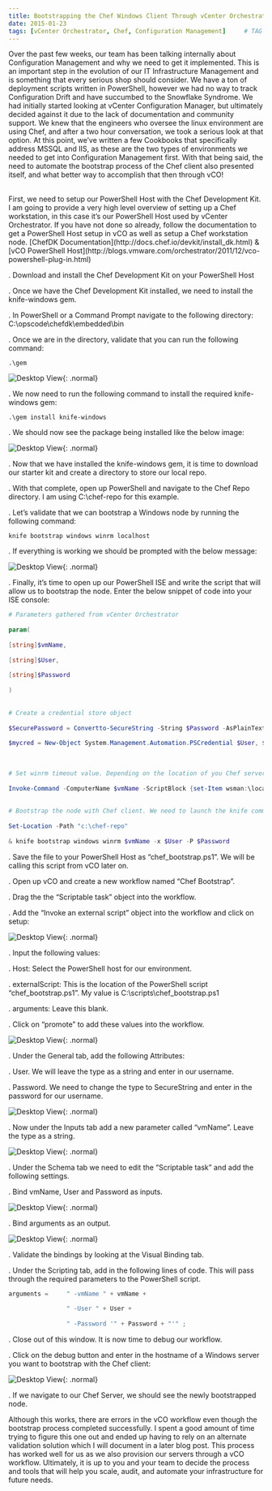 ```yaml
---
title: Bootstrapping the Chef Windows Client Through vCenter Orchestrator
date: 2015-01-23
tags: [vCenter Orchestrator, Chef, Configuration Management]     # TAG names should always be lowercase
---
```

Over the past few weeks, our team has been talking internally about Configuration Management and why we need to get it implemented. This is an important step in the evolution of our IT Infrastructure Management and is something that every serious shop should consider. We have a ton of deployment scripts written in PowerShell, however we had no way to track Configuration Drift and have succumbed to the Snowflake Syndrome. We had initially started looking at vCenter Configuration Manager, but ultimately decided against it due to the lack of documentation and community support. We knew that the engineers who oversee the linux environment are using Chef, and after a two hour conversation, we took a serious look at that option. At this point, we’ve written a few Cookbooks that specifically address MSSQL and IIS, as these are the two types of environments we needed to get into Configuration Management first. With that being said, the need to automate the bootstrap process of the Chef client also presented itself, and what better way to accomplish that then through vCO!

<br>
First, we need to setup our PowerShell Host with the Chef Development Kit. I am going to provide a very high level overview of setting up a Chef workstation, in this case it’s our PowerShell Host used by vCenter Orchestrator. If you have not done so already, follow the documentation to get a PowerShell Host setup in vCO as well as setup a Chef workstation node. [ChefDK Documentation](http://docs.chef.io/devkit/install_dk.html) & [vCO PowerShell Host](http://blogs.vmware.com/orchestrator/2011/12/vco-powershell-plug-in.html)

. Download and install the Chef Development Kit on your PowerShell Host

. Once we have the Chef Development Kit installed, we need to install the knife-windows gem.

. In PowerShell or a Command Prompt navigate to the following directory: C:\opscode\chefdk\embedded\bin

. Once we are in the directory, validate that you can run the following command:

`.\gem`

![Desktop View](/assets/posts/vco_chef/1.png){: .normal}

. We now need to run the following command to install the required knife-windows gem:

`.\gem install knife-windows`

. We should now see the package being installed like the below image:

![Desktop View](/assets/posts/vco_chef/2.png){: .normal}

. Now that we have installed the knife-windows gem, it is time to download our starter kit and create a directory to store our local repo.

. With that complete, open up PowerShell and navigate to the Chef Repo directory. I am using C:\chef-repo for this example.

. Let’s validate that we can bootstrap a Windows node by running the following command:

`knife bootstrap windows winrm localhost`

. If everything is working we should be prompted with the below message:

![Desktop View](/assets/posts/vco_chef/3.png){: .normal}

. Finally, it’s time to open up our PowerShell ISE and write the script that will allow us to bootstrap the node. Enter the below snippet of code into your ISE console:


```powershell
# Parameters gathered from vCenter Orchestrator
 
param(
 
[string]$vmName,
 
[string]$User,
 
[string]$Password
 
)
 
  
# Create a credential store object
 
$SecurePassword = Convertto-SecureString -String $Password -AsPlainText -force
 
$mycred = New-Object System.Management.Automation.PSCredential $User, $SecurePassword
 
  
 
# Set winrm timeout value. Depending on the location of you Chef server it may take a while to download the required packages.
 
Invoke-Command -ComputerName $vmName -ScriptBlock {set-Item wsman:\localhost\Config\MaxTimeoutms -value '1800000' -force} -Credential $mycred
 
 
# Bootstrap the node with Chef client. We need to launch the knife command from the Chef repo folder.
 
Set-Location -Path "c:\chef-repo"
 
& knife bootstrap windows winrm $vmName -x $User -P $Password
```

. Save the file to your PowerShell Host as “chef_bootstrap.ps1”. We will be calling this script from vCO later on.

. Open up vCO and create a new workflow named “Chef Bootstrap”.

. Drag the the “Scriptable task” object into the workflow.

. Add the “Invoke an external script” object into the workflow and click on setup:

![Desktop View](/assets/posts/vco_chef/4.png){: .normal}

. Input the following values:

. Host: Select the PowerShell host for our environment.

. externalScript: This is the location of the PowerShell script “chef_bootstrap.ps1”. My value is C:\scripts\chef_bootstrap.ps1

. arguments: Leave this blank.

. Click on “promote” to add these values into the workflow.

![Desktop View](/assets/posts/vco_chef/5.png){: .normal}

. Under the General tab, add the following Attributes:

. User. We will leave the type as a string and enter in our username.

. Password. We need to change the type to SecureString and enter in the password for our username.

![Desktop View](/assets/posts/vco_chef/6.png){: .normal}

. Now under the Inputs tab add a new parameter called “vmName”. Leave the type as a string.

![Desktop View](/assets/posts/vco_chef/7.png){: .normal}

. Under the Schema tab we need to edit the “Scriptable task” and add the following settings.

. Bind vmName, User and Password as inputs.

![Desktop View](/assets/posts/vco_chef/8.png){: .normal}

. Bind arguments as an output.

![Desktop View](/assets/posts/vco_chef/9.png){: .normal}

. Validate the bindings by looking at the Visual Binding tab.

. Under the Scripting tab, add in the following lines of code. This will pass through the required parameters to the PowerShell script.


```powershell
arguments =     " -vmName " + vmName +
 
                " -User " + User +
 
                " -Password '" + Password + "'" ;
```

. Close out of this window. It is now time to debug our workflow.

. Click on the debug button and enter in the hostname of a Windows server you want to bootstrap with the Chef client:

![Desktop View](/assets/posts/vco_chef/10.png){: .normal}

. If we navigate to our Chef Server, we should see the newly bootstrapped node.

Although this works, there are errors in the vCO workflow even though the bootstrap process completed successfully. I spent a good amount of time trying to figure this one out and ended up having to rely on an alternate validation solution which I will document in a later blog post. This process has worked well for us as we also provision our servers through a vCO workflow. Ultimately, it is up to you and your team to decide the process and tools that will help you scale, audit, and automate your infrastructure for future needs.